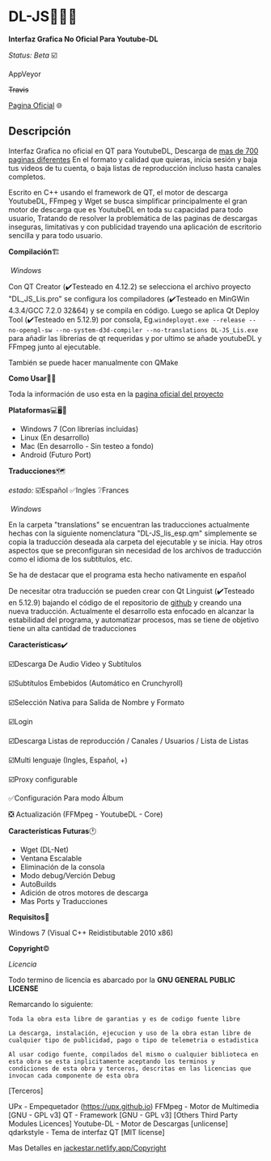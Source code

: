 # DL-JS:musical_note::movie_camera::page_facing_up:

**Interfaz Grafica No Oficial Para Youtube-DL**​

*Status: Beta* :ballot_box_with_check:

AppVeyor

~~Travis~~

[Pagina Oficial](jackestar.netlify.com/indexDL) :globe_with_meridians:

## Descripción

Interfaz Grafica no oficial en QT para YoutubeDL, Descarga de [mas de 700 paginas diferentes](jackestar.netlify.app/list.html) En el formato y calidad que quieras, inicia sesión y baja tus videos de tu cuenta, o baja listas de reproducción incluso hasta canales completos.

Escrito en C++ usando el framework de QT, el motor de descarga YoutubeDL, FFmpeg y Wget se busca simplificar principalmente el gran motor de descarga que es YoutubeDL en toda su capacidad para todo usuario, Tratando de resolver la problemática de las paginas de descargas inseguras, limitativas y con publicidad trayendo una aplicación de escritorio sencilla y para todo usuario.

**Compilación**:building_construction:

​	*Windows*

Con QT Creator (:heavy_check_mark:Testeado en 4.12.2) se selecciona el archivo proyecto "DL_JS_Lis.pro" se configura los compiladores (:heavy_check_mark:Testeado en MinGWin 4.3.4/GCC 7.2.0 32&64) y se compila en código. Luego se aplica Qt Deploy Tool (:heavy_check_mark:Testeado en 5.12.9) por consola, Eg.`windeployqt.exe --release --no-opengl-sw --no-system-d3d-compiler --no-translations DL-JS_Lis.exe` para añadir las librerías de qt requeridas y por ultimo se añade youtubeDL y FFmpeg junto al ejecutable.

También se puede hacer manualmente con QMake

**Como Usar**:man_student:

Toda la información de uso esta en la [pagina oficial del proyecto](jackestar.netlify.app/HowTo)

**Plataformas**:computer::desktop_computer::mobile_phone_off:

- Windows 7 (Con librerías incluidas)
- Linux (En desarrollo)
- Mac (En desarrollo - Sin testeo a fondo)
- Android (Futuro Port)

**Traducciones**:world_map:

*estado:* :ballot_box_with_check:Español	:white_check_mark:Ingles	:grey_question:Frances

​	*Windows*

En la carpeta "translations" se encuentran las traducciones actualmente hechas con la siguiente nomenclatura "DL-JS_lis_esp.qm" simplemente se copia la traducción deseada ala carpeta del ejecutable y se inicia. Hay otros aspectos que se preconfiguran sin necesidad de los archivos de traducción como el idioma de los subtítulos, etc.

Se ha de destacar que el programa esta hecho nativamente en español

De necesitar otra traducción se pueden crear con Qt Linguist (:heavy_check_mark:Testeado en 5.12.9) bajando el código de el repositorio de [github](https://github.com/jackestar/Dl-PJ/) y creando una nueva traducción. Actualmente el desarrollo esta enfocado en alcanzar la estabilidad del programa, y automatizar procesos, mas se tiene de objetivo tiene un alta cantidad de traducciones

**Características**:heavy_check_mark:

:ballot_box_with_check:Descarga De Audio Video y Subtítulos

:ballot_box_with_check:Subtítulos Embebidos (Automático en Crunchyroll)

:ballot_box_with_check:Selección Nativa para Salida de Nombre y Formato

:ballot_box_with_check:Login

:ballot_box_with_check:Descarga Listas de reproducción / Canales / Usuarios / Lista de Listas

:ballot_box_with_check:Multi lenguaje (Ingles, Español, +)

☑️Proxy configurable

:white_check_mark:Configuración Para modo Álbum

:negative_squared_cross_mark: Actualización (FFMpeg - YoutubeDL - Core)

**Características Futuras**:clock1:

* Wget (DL-Net)
* Ventana Escalable
* Eliminación de la consola
* Modo debug/Verción Debug
* AutoBuilds
* Adición de otros motores de descarga
* Mas Ports y Traducciones

**Requisitos**:paperclip:

Windows 7 (Visual C++ Reidistibutable 2010 x86) 

**Copyright**:copyright:

*Licencia*

Todo termino de licencia es abarcado por la **GNU GENERAL PUBLIC LICENSE**

Remarcando lo siguiente:

	Toda la obra esta libre de garantias y es de codigo fuente libre
	
	La descarga, instalación, ejecucion y uso de la obra estan libre de
	cualquier tipo de publicidad, pago o tipo de telemetria o estadistica
	
	Al usar codigo fuente, compilados del mismo o cualquier biblioteca en
	esta obra se esta inplicitamente aceptando los terminos y
	condiciones de esta obra y terceros, descritas en las licencias que
	invocan cada componente de esta obra

[Terceros]

UPx - Empequetador (https://upx.github.io)
FFMpeg - Motor de Multimedia [GNU - GPL v3]
QT - Framework [GNU - GPL v3] [Others Third Party Modules Licences]
Youtube-DL - Motor de Descargas [unlicense]
qdarkstyle - Tema de interfaz QT [MIT license]

Mas Detalles en [jackestar.netlify.app/Copyright](jackestar.netlify.app/Copyright)